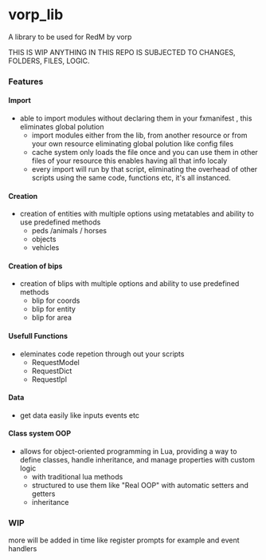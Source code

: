 # vorp_lib
A library to be used for RedM  by vorp

THIS IS WIP ANYTHING IN THIS REPO IS SUBJECTED TO CHANGES, FOLDERS, FILES, LOGIC.

### Features

#### Import
- able to import modules without declaring them in your fxmanifest , this eliminates global polution
  - import modules either from the lib, from another resource or from  your own resource eliminating  global polution like config files
  - cache system only loads the file once and you can use them in other files of your resource this enables having all that info localy
  - every import will run by that script, eliminating the overhead of other scripts using the same code, functions etc, it's all instanced.

#### Creation 
- creation of entities with multiple options using metatables and ability to use predefined methods
  - peds /animals / horses
  - objects
  - vehicles

#### Creation of bips 
- creation of blips with multiple options and ability to use predefined methods
  - blip for coords
  - blip for entity
  - blip for area

#### Usefull Functions
- eleminates code repetion through out your scripts
  - RequestModel
  - RequestDict
  - RequestIpl
  
#### Data
- get data easily like inputs events etc

#### Class system OOP

- allows for object-oriented programming in Lua, providing a way to define classes, handle inheritance, and manage properties with custom logic
  - with traditional lua methods 
  - structured to use them like "Real OOP" with automatic setters and getters 
  - inheritance

### WIP
more will be added in time like register prompts for example and event handlers